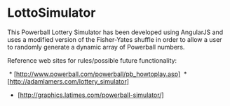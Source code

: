 # LottoSimulator

This Powerball Lottery Simulator has been developed using AngularJS and uses a modified version of the Fisher-Yates shuffle in order to allow a user to randomly generate a dynamic array of Powerball numbers.


Reference web sites for rules/possible future functionality:

  * [http://www.powerball.com/powerball/pb_howtoplay.asp]
  * [http://adamlamers.com/lottery_simulator]
  * [http://graphics.latimes.com/powerball-simulator/]
